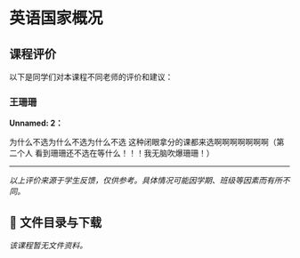 # 英语国家概况

## 课程评价

以下是同学们对本课程不同老师的评价和建议：

### 王珊珊

**Unnamed: 2：**

为什么不选为什么不选为什么不选  这种闭眼拿分的课都来选啊啊啊啊啊啊啊（第二个人 看到珊珊还不选在等什么！！！我无脑吹爆珊珊！）

---

*以上评价来源于学生反馈，仅供参考。具体情况可能因学期、班级等因素而有所不同。*
## 📄 文件目录与下载

_该课程暂无文件资料。_
